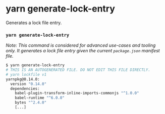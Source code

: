 # yarn generate-lock-entry

Generates a lock file entry.

### `yarn generate-lock-entry`

_Note: This command is considered for advanced use-cases and tooling only. It generates a lock file entry given the current `package.json` manifest file._

```bash
$ yarn generate-lock-entry
# THIS IS AN AUTOGENERATED FILE. DO NOT EDIT THIS FILE DIRECTLY.
# yarn lockfile v1
yarnpkg@0.14.0:
  version "0.14.0"
  dependencies:
    babel-plugin-transform-inline-imports-commonjs "^1.0.0"
    babel-runtime "^6.0.0"
    bytes "^2.4.0"
    [...]
```
